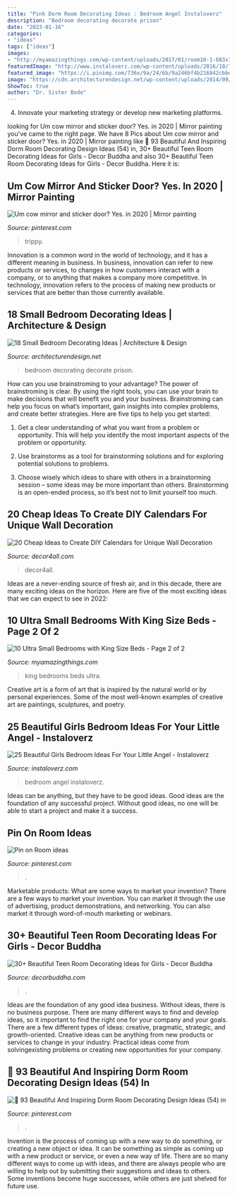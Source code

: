 ```yaml
---
title: "Pink Dorm Room Decorating Ideas : Bedroom Angel Instaloverz"
description: "Bedroom decorating decorate prison"
date: "2023-01-16"
categories:
- "ideas"
tags: ["ideas"]
images:
- "http://myamazingthings.com/wp-content/uploads/2017/01/room10-1-683x1024.jpg"
featuredImage: "http://www.instaloverz.com/wp-content/uploads/2016/10/14-girls-bedroom-ideas.jpg"
featured_image: "https://i.pinimg.com/736x/9a/24/6b/9a246bf4b216842cbbd5bfac17119f2a.jpg"
image: "https://cdn.architecturendesign.net/wp-content/uploads/2014/09/decorate-small-bedroom-with-wall-paneling-and-wall-sconces.jpg"
ShowToc: true
author: "Dr. Sister Bode"
---
```



4. Innovate your marketing strategy or develop new marketing platforms.

	

		
looking for Um cow mirror and sticker door? Yes. in 2020 | Mirror painting you've came to the right page. We have 8 Pics about Um cow mirror and sticker door? Yes. in 2020 | Mirror painting like 🔺 93 Beautiful And Inspiring Dorm Room Decorating Design Ideas (54) in, 30+ Beautiful Teen Room Decorating Ideas for Girls - Decor Buddha and also 30+ Beautiful Teen Room Decorating Ideas for Girls - Decor Buddha. Here it is:
		
    
## Um Cow Mirror And Sticker Door? Yes. In 2020 | Mirror Painting

<img loading=lazy src="https://i.pinimg.com/736x/e8/d8/83/e8d88324139431e55f5098a3129aeff7.jpg" onerror="this.onerror=null;this.src='https://tse3.mm.bing.net/th?id=OIP.05i21uGR-LD00-6vl0vCPgHaJ3&amp;pid=15.1';" alt="Um cow mirror and sticker door? Yes. in 2020 | Mirror painting">

_Source: pinterest.com_

>trippy. 

	

Innovation is a common word in the world of technology, and it has a different meaning in business. In business, innovation can refer to new products or services, to changes in how customers interact with a company, or to anything that makes a company more competitive. In technology, innovation refers to the process of making new products or services that are better than those currently available.

    
## 18 Small Bedroom Decorating Ideas | Architecture &amp; Design

<img loading=lazy src="https://cdn.architecturendesign.net/wp-content/uploads/2014/09/decorate-small-bedroom-with-wall-paneling-and-wall-sconces.jpg" onerror="this.onerror=null;this.src='https://tse2.mm.bing.net/th?id=OIP.-NbF5w0XpZJDiankmHrIWwHaLE&amp;pid=15.1';" alt="18 Small Bedroom Decorating Ideas | Architecture &amp; Design">

_Source: architecturendesign.net_

>bedroom decorating decorate prison. 

	

How can you use brainstroming to your advantage?
The power of brainstroming is clear. By using the right tools, you can use your brain to make decisions that will benefit you and your business. Brainstroming can help you focus on what’s important, gain insights into complex problems, and create better strategies. Here are five tips to help you get started: 
1. Get a clear understanding of what you want from a problem or opportunity. This will help you identify the most important aspects of the problem or opportunity. 

2. Use brainstorms as a tool for brainstorming solutions and for exploring potential solutions to problems. 

3. Choose wisely which ideas to share with others in a brainstorming session – some ideas may be more important than others. Brainstorming is an open-ended process, so it’s best not to limit yourself too much.

    
## 20 Cheap Ideas To Create DIY Calendars For Unique Wall Decoration

<img loading=lazy src="https://decor4all.com/wp-content/uploads/2016/01/wall-decoration-ideas-diy-calendar-20.jpg" onerror="this.onerror=null;this.src='https://tse3.mm.bing.net/th?id=OIP.1t6kmT8llrQVBgYKZHzhLAHaJ3&amp;pid=15.1';" alt="20 Cheap Ideas to Create DIY Calendars for Unique Wall Decoration">

_Source: decor4all.com_

>decor4all. 

	

Ideas are a never-ending source of fresh air, and in this decade, there are many exciting ideas on the horizon. Here are five of the most exciting ideas that we can expect to see in 2022: 

    
## 10 Ultra Small Bedrooms With King Size Beds - Page 2 Of 2

<img loading=lazy src="http://myamazingthings.com/wp-content/uploads/2017/01/room10-1-683x1024.jpg" onerror="this.onerror=null;this.src='https://tse3.mm.bing.net/th?id=OIP.HhBBiv5p6FfwWwn_YyO_5QHaLG&amp;pid=15.1';" alt="10 Ultra Small Bedrooms with King Size Beds - Page 2 of 2">

_Source: myamazingthings.com_

>king bedrooms beds ultra. 

	

Creative art is a form of art that is inspired by the natural world or by personal experiences. Some of the most well-known examples of creative art are paintings, sculptures, and poetry.

    
## 25 Beautiful Girls Bedroom Ideas For Your Little Angel - Instaloverz

<img loading=lazy src="http://www.instaloverz.com/wp-content/uploads/2016/10/14-girls-bedroom-ideas.jpg" onerror="this.onerror=null;this.src='https://tse3.mm.bing.net/th?id=OIP.srL5ZqdsauFpXFtEU6MijQHaKk&amp;pid=15.1';" alt="25 Beautiful Girls Bedroom Ideas For Your Little Angel - Instaloverz">

_Source: instaloverz.com_

>bedroom angel instaloverz. 

	

Ideas can be anything, but they have to be good ideas. Good ideas are the foundation of any successful project. Without good ideas, no one will be able to start a project and make it a success.

    
## Pin On Room Ideas

<img loading=lazy src="https://i.pinimg.com/736x/8b/ea/b7/8beab77dd6c81b9c961ac7ac9e773612.jpg" onerror="this.onerror=null;this.src='https://tse3.mm.bing.net/th?id=OIP.3vhD-oGS-CENRbrnW3T_gQHaJ5&amp;pid=15.1';" alt="Pin on Room ideas">

_Source: pinterest.com_

>. 

	

Marketable products: What are some ways to market your invention?
There are a few ways to market your invention. You can market it through the use of advertising, product demonstrations, and networking. You can also market it through word-of-mouth marketing or webinars.

    
## 30+ Beautiful Teen Room Decorating Ideas For Girls - Decor Buddha

<img loading=lazy src="https://decorbuddha.com/wp-content/uploads/2017/07/teen-room-decoration-ideas-007.jpg" onerror="this.onerror=null;this.src='https://tse2.mm.bing.net/th?id=OIP.0Vzv_vw0YEvTeAJBc411rwHaLH&amp;pid=15.1';" alt="30+ Beautiful Teen Room Decorating Ideas for Girls - Decor Buddha">

_Source: decorbuddha.com_

>. 

	

Ideas are the foundation of any good idea business. Without ideas, there is no business purpose. There are many different ways to find and develop ideas, so it important to find the right one for your company and your goals. There are a few different types of ideas: creative, pragmatic, strategic, and growth-oriented. Creative ideas can be anything from new products or services to change in your industry. Practical ideas come from solvingexisting problems or creating new opportunities for your company.

    
## 🔺 93 Beautiful And Inspiring Dorm Room Decorating Design Ideas (54) In

<img loading=lazy src="https://i.pinimg.com/736x/9a/24/6b/9a246bf4b216842cbbd5bfac17119f2a.jpg" onerror="this.onerror=null;this.src='https://tse2.mm.bing.net/th?id=OIP.dvPkM1uHXNHnqp0qxUnmNgHaJ4&amp;pid=15.1';" alt="🔺 93 Beautiful And Inspiring Dorm Room Decorating Design Ideas (54) in">

_Source: pinterest.com_

>. 

	

Invention is the process of coming up with a new way to do something, or creating a new object or idea. It can be something as simple as coming up with a new product or service, or even a new way of life. There are so many different ways to come up with ideas, and there are always people who are willing to help out by submitting their suggestions and ideas to others. Some inventions become huge successes, while others are just shelved for future use.


